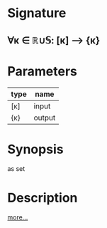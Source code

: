 # Signature
## ∀κ ∈ ℝ∪𝕊: [κ] ⟶ {κ}

# Parameters

| type | name |
|------|------|
|[κ]|input|
|{κ}|output|

# Synopsis
as set

# Description

[more...](https://en.wikipedia.org/wiki/Set_(mathematics))
